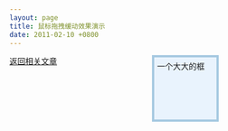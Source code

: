 ```yaml
---
layout: page
title: 鼠标拖拽缓动效果演示
date: 2011-02-10 +0800
---
```


<style type="text/css">
#dragme{
  z-index:20;
  border:4px solid #A6C9E1;
  position:absolute;
  width:100px;
  height:100px;
  background:#E9F3FD;
  padding:5px;
  left: 50%
}
</style>

<div id="dragme">
  一个大大的框  
</div>

<a href="https://sobird.me/javascript-easeoutcubic-app-example.htm">返回相关文章</a>

<script type="text/javascript">
function $(id){
  return document.getElementById(id);  
}

//下面代码 截取自 QQ MAP 部分代码 略有改动 : Begin
var changedStr = '_' + 'changed';
  
function getAccessors(mvcObject) {
  return mvcObject.accessors_ || (mvcObject.accessors_ = {});
};
function getBindings(mvcObject) {
  return mvcObject.bindings_ || (mvcObject.bindings_ = {});
}
function triggerChanged(mvcObj, key) {
  var change = key + changedStr;
  mvcObj[change] ? mvcObj[change]() : mvcObj.changed(key);
  //_abb.trigger(mvcObj, key.toLowerCase() + changedStr);
}
easeOutCubic = function(t, b, c, d) {
  return c * (Math.pow(t / d - 1, 3) + 1) + b
};
function qAnimationExec(anim) {
  return function() {
    var currentFrame = anim.get('current');
    var duration = anim.get('duration');
    var fps = anim.get('fps');
    currentFrame > duration && (currentFrame = duration);
    anim.frame(currentFrame);
    if (currentFrame >= duration) {
      anim.stop();
      return
    }
    anim.set('current', currentFrame + 1 / fps)
  }
}

function animEffect(options){  
  this.initialize(options);
}
animEffect.prototype = {
  initialize: function(options) {
    options = options || {};
    options['duration'] = options['duration'] || 0;
    options['fps'] = options['fps'] || 40;
    this.setValues(options)
  },
  prepare: function() {},
  start: function(noEvent) {
    this.prepare();
    this.stop(true);
    var fps = this.get('fps');
    this.set('current', 1 / fps); 
    //! noEvent && _abb.trigger(this, 'start');
    this.set('status', 1);
    this.timer_ = window.setInterval(qAnimationExec(this), 1000 / fps)
  },
  stop: function(noEvent) {
    this.timer_ && window.clearInterval(this.timer_);
    this.timer_ = null; 
    //! noEvent && _abb.trigger(this, 'end');
    this.set('status', 0);
    this.set('current', -1)
  },
  getStatus: function() {
    return this.get('status')
  },
  frame: function(currentFrame) {
    var begins = this.get('begins');
    var ends = this.get('ends');
    var method = this.get('method');
    var duration = this.get('duration');
    var values = [];
    var steps = [];
    for (var i = 0, len = begins.length; i < len; ++i) {
      var delta = ends[i] - begins[i],
      value,
      step;
      if (duration != 0) {
        value = method(currentFrame, begins[i], delta, duration);
        var lastFrame = currentFrame - 1 / this.get('fps');
        lastFrame < 0 && (lastFrame = 0);
        step = value - method(lastFrame, begins[i], delta, duration)
      } else {
        value = ends[i];
        step = delta
      }
                values.push(parseInt(value, 10));
                steps.push(parseInt(step, 10))
    }
            this.qFxFrame(values, steps)
  },
  qFxFrame: function(values, steps) {
    var callback = this.get('callback');
    if (callback) {
      callback(values, steps)
    }
  },
  //----------------------------------------------------------------------------------
  get: function(key) {
    var accessor = getAccessors(this)[key];
    if (accessor) {
      var target = accessor['target'];
      var targetKey = accessor['key'];
      var getterName = 'get' + _aaf.capitalInitial(targetKey);
      return target[getterName] ? target[getterName]() : target.get(targetKey)
    } else {
      return this[key]
    }
  },
  
  set: function(key, value) {
    var accessor = getAccessors(this)[key];
    if (accessor) {
      var target = accessor['target'];
      var targetKey = accessor['key'];
      var setterName = 'set' + _aaf.capitalInitial(targetKey);
      target[setterName] ? target[setterName](value) : target.set(targetKey, value)
    } else {
      this.__checker__ = this.__checker__ || {};
      var checker = this.__checker__[key];
      if (checker && (!checker(value))) {
        throw Error("Invalid value for property <" + (key + (">: " + value)))
      }
      if (this[key] !== value) {
        this[key] = value;
        triggerChanged(this, key)
      }
    }
  },
  setValues: function(values) {
    for (var key in values) {
      var value = values[key];
      var setterName = 'set' + getAccessors(key);
      this[setterName] ? this[setterName](value) : this.set(key, value)
    }
  },
  //----------------------------------------------------------------------------------
  changed: function(key) {}
}
//截取自 QQ MAP : End

var myAnim = null;
function startSlideMove(pixel,divBlock,duration){
  var pixelCurrent = [divBlock.offsetLeft,divBlock.offsetTop];
  var deltaX = pixelCurrent[0] - pixel[0];
    var deltaY = pixelCurrent[1] - pixel[1];
  
  if(!myAnim){
    var options = {
          'callback': function(values, deltas) {
        //console.log(values);
        $('dragme').style.left = values[0]+'px';
        $('dragme').style.top  = values[1]+'px';
          }
    };
    
    myAnim = new animEffect(options);
  }else{
     myAnim.stop()
  }
  
  var SPEED = 800;
  var dur = Math.sqrt(deltaX * deltaX + deltaY * deltaY) / SPEED;
  dur < 0.2 && (dur = 0.2);
  dur > 0.5 && (dur = 0.5);
  if (duration != 0) {
    duration = duration || dur;
  }
  
  var fxMethod = easeOutCubic;
  
  myAnim.set('begins', pixelCurrent);
  myAnim.set('ends', pixel);
  myAnim.set('duration', duration);
  myAnim.set('method', fxMethod);
  myAnim.set('fps', 40);
  myAnim.start()
}


//By CrossYou
mousedrag = {
  'drags' : [],
  'init' : function(id){
    var o = document.getElementById(id);
    o.onmousedown = mousedrag.starIt;
    
  },
  'starIt' : function(e){
    //重置Event对象
    e = mousedrag.setEv(e);
    if(myAnim)myAnim.stop();
    t = this;
    timer = new Date().getTime();
    
    // 注册mousemove事件到document对象
    document.onmousemove   = mousedrag.dragIt;
    // 注册mouseup事件到document对象
    document.onmouseup    = mousedrag.endIt;  
      
    page = {
      x:0,
      y:0
    };
    //获取对象的offset
    offset ={
      left:t.offsetLeft,
      top:t.offsetTop
    }
    //获取鼠标的页面坐标,并存放到page对象
    page.x = e.pageX;//pageX和pageY只在FF下有效
    page.y = e.pageY;
  },
  'dragIt' : function(e){
    //重置Event对象
    e = mousedrag.setEv(e);
    
    var left = e.pageX-page.x+offset.left;
    var top = e.pageY-page.y+offset.top;
    
    deltaX = left - parseInt(t.style.left);
        deltaY = top - parseInt(t.style.top);
    
    t.style.left=left+"px";
    t.style.top=top+"px";
    
    var tmp = new Date().getTime();
    if (tmp != null) {
      disTime = tmp - timer;
      timer = tmp;
      disX = -deltaX;
      disY = -deltaY
    }
  },
  'endIt' : function(e){
    //重置Event对象
    e = mousedrag.setEv(e);
    
    
    
    var tmp = new Date().getTime();
    var fDisTime = tmp - timer;
    if (fDisTime > 100) {
      disX = 0;
      disY = 0
    }
    disTime = fDisTime < 5 ? disTime: fDisTime;
    if (disTime == 0 && (disX != 0 || disY != 0)) {
      disTime = 1
    }
    if (disTime) {
      var tx = -(120 / disTime) * disX;
      var ty = -(120 / disTime) * disY;
      var pixel = [parseInt(t.style.left) + tx, parseInt(t.style.top) + ty];
      //console.log(disX);
      startSlideMove(pixel,t,0.6);
      
    }
    disX = 0;
    disY = 0;
    disTime = 0;
    timer = null
      
    document.onmousemove = null;
    document.onmouseup = null;
  },
  'setEv' : function(e){
    var e = e||window.event;
    if(typeof e.pageX=='undefined'){
      e.pageX = e.clientX+document.documentElement.scrollLeft;
      e.pageY = e.clientY+document.documentElement.scrollTop;
    }
    return e;
  }
};
// end mousedrag

mousedrag.init('dragme');

</script>

